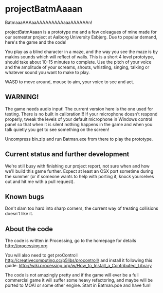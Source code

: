 projectBatmAaaan
================

BatmaaaAAAaaAAAAAAAAAaaaAAAAAAn!

projectBatmAaaan is a prototype me and a few coleagues of mine made for our semester project at Aalborg University Esbjerg. Due to popular demand, here's the game and the code!

You play as a blind character in a maze, and the way you see the maze is by makins sounds which will reflect of walls. This is a short 4 level prototype, should take about 10-15 minutes to complete. Use the pitch of your voice and the amplitude of your screams, shouts, whistling, singing, talking or whatever sound you want to make to play.

WASD to move around, mouse to aim, your voice to see and act.

WARNING!
--------

The game needs audio input! The current version here is the one used for testing. There is no built in calibration!!! If your microphone doesn't respond properly, tweak the levels of your default microphone in Windows control panel so that when it is silent nothing happens in the game and when you talk quietly you get to see something on the screen!

Uncompress bin.zip and run Batman.exe from there to play the prototype.

Current status and further development
--------------------------------------

We're still busy with finishing our project report, not sure when and how we'll build this game further. Expect at least an OSX port sometime during the summer (or if someone wants to help with porting it, knock yourselves out and hit me with a pull request).

Known bugs
----------

Don't slam too hard into sharp corners, the current way of treating collisions doesn't like it.

About the code
--------------

The code is written in Processing, go to the homepage for details http://processing.org

You will also need to get proControll http://creativecomputing.cc/p5libs/procontroll/ and install it following this guide: http://wiki.processing.org/w/How_to_Install_a_Contributed_Library

The code is not amazingly pretty and if the game will ever be a full commercial game it will suffer some heavy refactoring, and maybe will be ported to MOAI or some other engine. Start in Batman.pde and have fun!